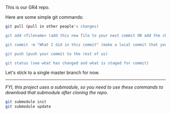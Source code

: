 This is our GR4 repo.

Here are some simple git commands:

```bash
git pull (pull in other people's changes)

git add <filename> (add this new file to your next commit OR add the changes in this file to your next commit--unlike SVN changes are not automatically added so your commits can be more specific)

git commit -m "What I did in this commit" (make a local commit that you will eventually push to the rest of us)

git push (push your commit to the rest of us)

git status (see what has changed and what is staged for commit)
```
Let's stick to a single master branch for now.

-------

*FYI, this project uses a submodule, so you need to use these commands to download that submodule after cloning the repo.*

```bash
git submodule init
git submodule update
```
